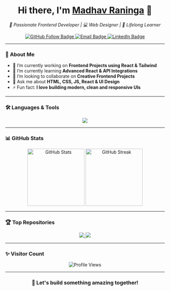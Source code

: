 <!-- 👋 Hi Section -->
<h1 align="center">Hi there, I'm <a href="https://github.com/MadhavRaninga" target="_blank">Madhav Raninga</a> 👋</h1>

<p align="center">
  <em>🚀 Passionate Frontend Developer | 💻 Web Designer | 🌱 Lifelong Learner</em>
</p>

<!-- Social badges -->
<p align="center">
  <a href="https://github.com/MadhavRaninga" target="_blank">
    <img src="https://img.shields.io/github/followers/MadhavRaninga?label=Follow&style=social" alt="GitHub Follow Badge" />
  </a>
  <a href="mailto:madhavraninga3@gmail.com">
    <img src="https://img.shields.io/badge/Email-D14836?style=flat&logo=gmail&logoColor=white" alt="Email Badge" />
  </a>
  <a href="https://www.linkedin.com/in/your-linkedin" target="_blank">
    <img src="https://img.shields.io/badge/LinkedIn-0077B5?style=flat&logo=linkedin&logoColor=white" alt="LinkedIn Badge" />
  </a>
</p>

---

### 🧠 **About Me**

- 🔭 I’m currently working on **Frontend Projects using React & Tailwind**
- 🌱 I’m currently learning **Advanced React & API Integrations**
- 👯 I’m looking to collaborate on **Creative Frontend Projects**
- 💬 Ask me about **HTML, CSS, JS, React & UI Design**
- ⚡ Fun fact: **I love building modern, clean and responsive UIs**

---

### 🛠️ **Languages & Tools**

<p align="center">
  <img src="https://skillicons.dev/icons?i=html,css,bootstrap,tailwind,js,react" />
</p>

---

### 📊 **GitHub Stats**

<p align="center">
  <img src="https://github-readme-stats.vercel.app/api?username=MadhavRaninga&show_icons=true&theme=radical" alt="GitHub Stats" height="180px"/>
  <img src="https://github-readme-streak-stats.herokuapp.com/?user=MadhavRaninga&theme=radical" alt="GitHub Streak" height="180px"/>
</p>

---

### 🏆 **Top Repositories**

<p align="center">
  <a href="https://github.com/MadhavRaninga/Ajio-website-project" target="_blank">
    <img src="https://github-readme-stats.vercel.app/api/pin/?username=MadhavRaninga&repo=Ajio-website-project&theme=radical" />
  </a>
  <a href="https://github.com/MadhavRaninga/add-to-cart-project-js" target="_blank">
    <img src="https://github-readme-stats.vercel.app/api/pin/?username=MadhavRaninga&repo=add-to-cart-project-js&theme=radical" />
  </a>
</p>

---

### ✨ **Visitor Count**

<p align="center">
  <img src="https://komarev.com/ghpvc/?username=MadhavRaninga&label=Profile%20Views&color=0e75b6&style=flat" alt="Profile Views" />
</p>

---

<h3 align="center">🚀 Let's build something amazing together!</h3>
